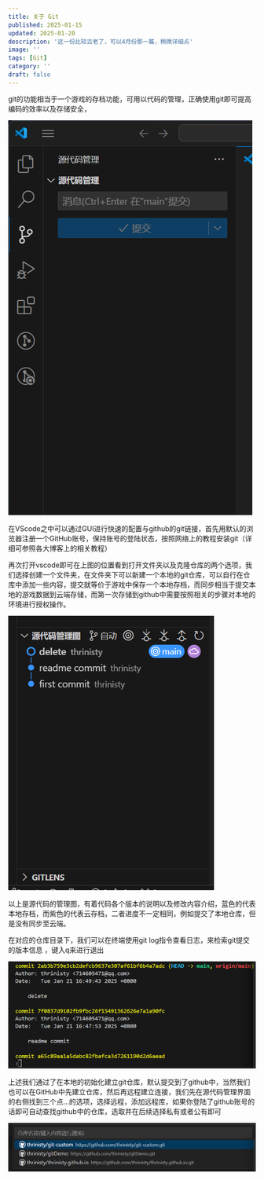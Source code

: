 ```yaml
---
title: 关于 Git
published: 2025-01-15
updated: 2025-01-20
description: '这一份比较古老了，可以4月份那一篇，稍微详细点'
image: ''
tags: [Git]
category: ''
draft: false 
---
```


git的功能相当于一个游戏的存档功能，可用以代码的管理，正确使用git即可提高编码的效率以及存储安全，

![30](../images/30.png)

在VScode之中可以通过GUI进行快速的配置与github的git链接，首先用默认的浏览器注册一个GitHub账号，保持账号的登陆状态，按照网络上的教程安装git（详细可参照各大博客上的相关教程）

再次打开vscode即可在上图的位置看到打开文件夹以及克隆仓库的两个选项，我们选择创建一个文件夹，在文件夹下可以新建一个本地的git仓库，可以自行在仓库中添加一些内容，提交就等价于游戏中保存一个本地存档，而同步相当于提交本地的游戏数据到云端存储，而第一次存储到github中需要按照相关的步骤对本地的环境进行授权操作。



![31](../images/31.png)

以上是源代码的管理图，有着代码各个版本的说明以及修改内容介绍，蓝色的代表本地存档，而紫色的代表云存档，二者进度不一定相同，例如提交了本地仓库，但是没有同步至云端。

在对应的仓库目录下，我们可以在终端使用git log指令查看日志，来检索git提交的版本信息 ，键入q来进行退出

![32](../images/32.png)

上述我们通过了在本地的初始化建立git仓库，默认提交到了github中，当然我们也可以在GitHub中先建立仓库，然后再远程建立连接，我们先在源代码管理界面的右侧找到三个点...的选项，选择远程，添加远程库，如果你登陆了github账号的话即可自动查找github中的仓库，选取并在后续选择私有或者公有即可

![33](../images/33.png)
